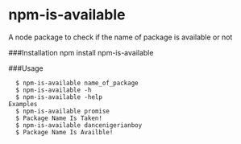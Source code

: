 # npm-is-available
A node package to check if the name of package is available or not

###Installation
    npm install npm-is-available

###Usage

	  $ npm-is-available name_of_package
	  $ npm-is-available -h
	  $ npm-is-available -help
	Examples
	  $ npm-is-available promise
	  $ Package Name Is Taken!
	  $ npm-is-available dancenigerianboy
	  $ Package Name Is Availble!
